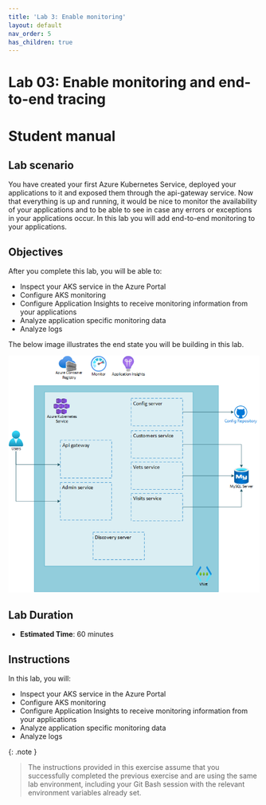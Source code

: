 ```yaml
---
title: 'Lab 3: Enable monitoring'
layout: default
nav_order: 5
has_children: true
---
```


# Lab 03: Enable monitoring and end-to-end tracing

# Student manual

## Lab scenario

You have created your first Azure Kubernetes Service, deployed your applications to it and exposed them through the api-gateway service. Now that everything is up and running, it would be nice to monitor the availability of your applications and to be able to see in case any errors or exceptions in your applications occur. In this lab you will add end-to-end monitoring to your applications. 

## Objectives

After you complete this lab, you will be able to:

- Inspect your AKS service in the Azure Portal
- Configure AKS monitoring
- Configure Application Insights to receive monitoring information from your applications
- Analyze application specific monitoring data
- Analyze logs

The below image illustrates the end state you will be building in this lab.

![lab 3 overview](../../images/lab3.png)

## Lab Duration

- **Estimated Time**: 60 minutes

## Instructions

In this lab, you will:

- Inspect your AKS service in the Azure Portal
- Configure AKS monitoring
- Configure Application Insights to receive monitoring information from your applications
- Analyze application specific monitoring data
- Analyze logs

{: .note }
> The instructions provided in this exercise assume that you successfully completed the previous exercise and are using the same lab environment, including your Git Bash session with the relevant environment variables already set.

